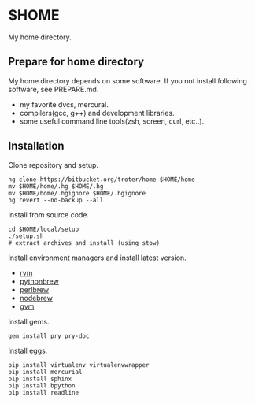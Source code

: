 $HOME
=====

My home directory.

Prepare for home directory
--------------------------

My home directory depends on some software. If you not install following software, see PREPARE.md.

- my favorite dvcs, mercural.
- compilers(gcc, g++) and development libraries.
- some useful command line tools(zsh, screen, curl, etc..).

Installation
------------

Clone repository and setup.

    hg clone https://bitbucket.org/troter/home $HOME/home
    mv $HOME/home/.hg $HOME/.hg
    mv $HOME/home/.hgignore $HOME/.hgignore
    hg revert --no-backup --all

Install from source code.

    cd $HOME/local/setup
    ./setup.sh
    # extract archives and install (using stow)

Install environment managers and install latest version.

- [rvm](https://github.com/wayneeseguin/rvm)
- [pythonbrew](https://github.com/utahta/pythonbrew)
- [perlbrew](https://github.com/gugod/App-perlbrew)
- [nodebrew](https://github.com/hokaccha/nodebrew)
- [gvm](http://gvmtool.net/)

Install gems.

    gem install pry pry-doc

Install eggs.

    pip install virtualenv virtualenvwrapper
    pip install mercurial
    pip install sphinx
    pip install bpython
    pip install readline
